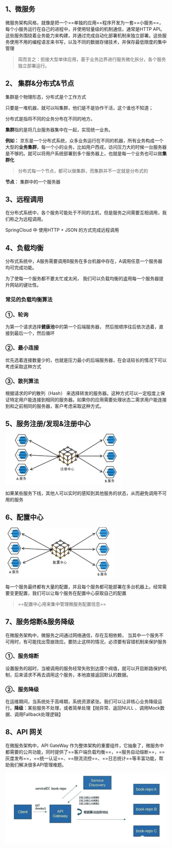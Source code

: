 ## 1、微服务

微服务架构风格，就像是把一个==单独的应用==程序开发为一套==小服务==，每个小服务运行在自己的进程中，并使用轻量级的机制通信，通常是HTTP API。 这些服务围绕着业务能力来构建，并通过完成自动化部署机制来独立部署。这些服务使用不用的编程语言来书写，以及不同的数据存储技术，并保存最低限度的集中管理

> 简而言之：拒接大型单体应用，基于业务边界进行服务微化拆分，各个服务独立部署运行。

## 2、 集群&分布式&节点

集群是个物理形态，分布式是个工作方式

只要是一堆机器，就可以叫集群，他们是不是协作干活，这个谁也不知道；

分布式是指将不同的业务分布在不同的地方。

**集群**指的是将几台服务器集中在一起，实现统一业务。

**例如：** 京东是一个分布式系统，众多业务运行在不同的机器，所有业务构成一个大型的**业务集群**，每一个小的业务，比如用户西戎，访问压力大的时候一台服务器是不够的。就可以将用户系统部署到多个服务器上，也就是每一个业务也可以做**集群化**

> 分布式每一个节点，都可以做集群，而集群并不一定就是分布式的

**节点**： 集群中的一个服务器

##  3、远程调用

在分布式系统中，各个服务可能处于不同的主机，但是服务之间需要互相调用，我们称之为远程调用。

SpringCloud 中 使用HTTP +  JSON 的方式完成远程调用

## 4、负载均衡

分布式系统中，A服务需要调用B服务在多台机器中存在，A调用任意一个服务器均可完成功能。

为了使每一个服务都不要太忙或太闲， 我们可以负载均衡的盗用每一个服务器提升网站的键壮性。

###  常见的负载均衡算法

### ①、轮询

为第一个请求选择**健康池**中的第一个后端服务器， 然后按顺序往后依次选着，直接到最后一个，然后循环

### ②、最小连接

优先选着连接数量少的，也就是压力最小的后端服务器，在会话较长的情况下可以考虑采取这种方式

### ③、散列算法

根据请求的IP的散列（Hash） 来选择转发的服务器。这种方式可以一定程度上保证特定用户能连接到相同的服务器。如果你的应用需要处理状态二需求用户能连接到和之前相同的服务器，客户考虑采取这种方式。

## 5、服务注册/发现&注册中心

![注册中心](assert\注册中心.png)

如果某些服务下线，其他人可以实时的感知到其他服务的状态，从而避免调用不可用的服务

## 6、配置中心

![配置中心](assert\配置中心.png)

每一个服务最终都有大量的配置，并且每个服务都可能部署在多台机器上。经常需要变更配置，我们可以让每个服务在配置中心获取自己的配置

> ==配置中心用来集中管理微服务配置信息==

##  7、服务熔断&服务降级

在微服务架构中，微服务之间通过网络通信，存在互相依赖， 当其中一个服务不可用时，有可能找出雪崩效应。要防止这样的情况，必须要有容错机制来保护服务

### ①、服务熔断

设置服务的超时，当被调用的服务经常失败到达摸个阀值，就可以开启断路保护机制，后来请求不再去调用这个服务，本地直接返回默认的数据。

### ②、服务降级

在运维期间，当系统处于高峰期，系统资源紧张。我们可以让非核心业务降级运行。**降级**：某些服务不处理，或者简单处理【抛异常、返回NULL 、调用Mock数据、调用Fallback处理逻辑】

## 8、API 网关

在微服务架构中，API GateWay 作为整体架构的重要组件，它抽象了，微服务中都需要的公共功能，同时提供了==客户端负载均衡==，==服务自动熔断==，==灰度发布==，==统一认证==、==限流流控==、==日志统计==等丰富功能，帮助我们解决很多API管理难题。





![API网关](assert\API网关.png)